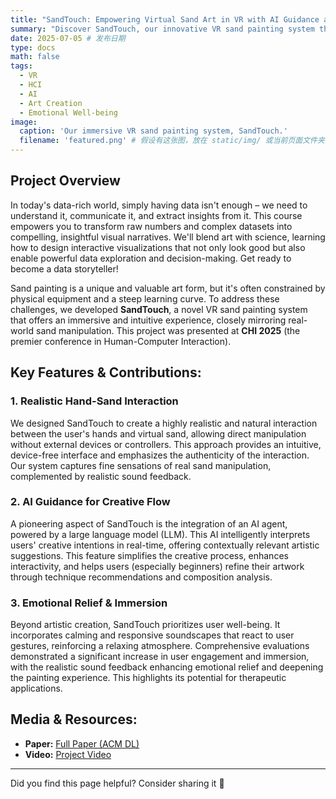 ```yaml
---
title: "SandTouch: Empowering Virtual Sand Art in VR with AI Guidance and Emotional Relief"
summary: "Discover SandTouch, our innovative VR sand painting system that brings realistic hand-sand interaction, AI guidance, and emotional relief to virtual art creation."
date: 2025-07-05 # 发布日期
type: docs
math: false
tags:
  - VR
  - HCI
  - AI
  - Art Creation
  - Emotional Well-being
image:
  caption: 'Our immersive VR sand painting system, SandTouch.'
  filename: 'featured.png' # 假设有这张图，放在 static/img/ 或当前页面文件夹下
---
```


## Project Overview

In today's data-rich world, simply having data isn't enough – we need to understand it, communicate it, and extract insights from it. This course empowers you to transform raw numbers and complex datasets into compelling, insightful visual narratives. We'll blend art with science, learning how to design interactive visualizations that not only look good but also enable powerful data exploration and decision-making. Get ready to become a data storyteller!

Sand painting is a unique and valuable art form, but it's often constrained by physical equipment and a steep learning curve. To address these challenges, we developed **SandTouch**, a novel VR sand painting system that offers an immersive and intuitive experience, closely mirroring real-world sand manipulation. This project was presented at **CHI 2025** (the premier conference in Human-Computer Interaction).

## Key Features & Contributions:

### 1. Realistic Hand-Sand Interaction
We designed SandTouch to create a highly realistic and natural interaction between the user's hands and virtual sand, allowing direct manipulation without external devices or controllers. This approach provides an intuitive, device-free interface and emphasizes the authenticity of the interaction. Our system captures fine sensations of real sand manipulation, complemented by realistic sound feedback.

### 2. AI Guidance for Creative Flow
A pioneering aspect of SandTouch is the integration of an AI agent, powered by a large language model (LLM). This AI intelligently interprets users' creative intentions in real-time, offering contextually relevant artistic suggestions. This feature simplifies the creative process, enhances interactivity, and helps users (especially beginners) refine their artwork through technique recommendations and composition analysis.

### 3. Emotional Relief & Immersion
Beyond artistic creation, SandTouch prioritizes user well-being. It incorporates calming and responsive soundscapes that react to user gestures, reinforcing a relaxing atmosphere. Comprehensive evaluations demonstrated a significant increase in user engagement and immersion, with the realistic sound feedback enhancing emotional relief and deepening the painting experience. This highlights its potential for therapeutic applications.


## Media & Resources:

*   **Paper:** [Full Paper (ACM DL)](https://doi.org/10.1145/3706598.3714275)
*   **Video:** [Project Video](https://www.youtube.com/watch?v=6FYOCeU0liw)


---
Did you find this page helpful? Consider sharing it 🙌